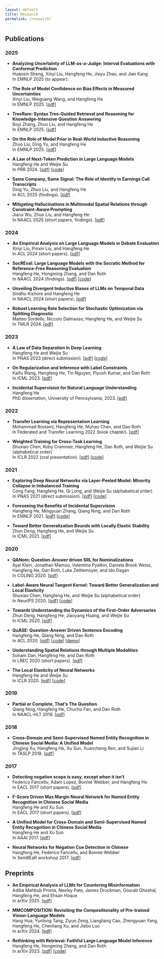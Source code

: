 ```yaml
---
layout: default
title: Research
permalink: /research/
---
```


## Publications
### 2025
- **Analyzing Uncertainty of LLM-as-a-Judge: Interval Evaluations with Conformal Prediction**\
Huanxin Sheng, Xinyi Liu, Hangfeng He, Jieyu Zhao, and Jian Kang\
In EMNLP 2025 (to appear).

- **The Role of Model Confidence on Bias Effects in Measured Uncertainties**\
Xinyi Liu, Weiguang Wang, and Hangfeng He\
In EMNLP 2025.
\[[pdf](https://arxiv.org/pdf/2506.16724)\]

- **TreeRare: Syntax Tree-Guided Retrieval and Reasoning for Knowledge-Intensive Question Answering**\
Boyi Zhang, Zhuo Liu, and Hangfeng He\
In EMNLP 2025.
\[[pdf](https://arxiv.org/pdf/2506.00331)\]

- **On the Role of Model Prior in Real-World Inductive Reasoning**\
Zhuo Liu, Ding Yu, and Hangfeng He\
In EMNLP 2025.
\[[pdf](https://arxiv.org/pdf/2412.13645)\]

- **A Law of Next-Token Prediction in Large Language Models**\
Hangfeng He and Weijie Su\
In PRR 2024.
\[[pdf](https://arxiv.org/pdf/2408.13442)\] \[[code](https://github.com/HornHehhf/LLM-ELL)\]

- **Same Company, Same Signal: The Role of Identity in Earnings Call Transcripts**\
Ding Yu, Zhuo Liu, and Hangfeng He\
In ACL 2025 (findings).
\[[pdf](https://arxiv.org/pdf/2412.18029)\]

- **Mitigating Hallucinations in Multimodal Spatial Relations through Constraint-Aware Prompting**\
Jiarui Wu, Zhuo Liu, and Hangfeng He\
In NAACL 2025 (short papers, findings).
\[[pdf](https://arxiv.org/pdf/2502.08317)\] 

### 2024
- **An Empirical Analysis on Large Language Models in Debate Evaluation**\
Xinyi Liu, Pinxin Liu, and Hangfeng He\
In ACL 2024 (short papers).
\[[pdf](https://aclanthology.org/2024.acl-short.44.pdf)\] 

- **SocREval: Large Language Models with the Socratic Method for Reference-Free Reasoning Evaluation**\
Hangfeng He, Hongming Zhang, and Dan Roth\
In NAACL 2024 (findings).
\[[pdf](https://arxiv.org/pdf/2310.00074.pdf)\] \[[code](https://github.com/HornHehhf/SocREval)\]

- **Unveiling Divergent Inductive Biases of LLMs on Temporal Data**\
Sindhu Kishore and Hangfeng He\
In NAACL 2024 (short papers).
\[[pdf](https://aclanthology.org/2024.naacl-short.20.pdf)\] 

- **Robust Learning Rate Selection for Stochastic Optimization via Splitting Diagnostic**\
Matteo Sordello, Niccolo Dalmasso, Hangfeng He, and Weijie Su\
In TMLR 2024. 
\[[pdf](https://openreview.net/pdf?id=3PbxuMNQkp)\]

### 2023
- **A Law of Data Separation in Deep Learning**\
Hangfeng He and Weijie Su\
In PNAS 2023 (direct submission).
\[[pdf](https://www.pnas.org/doi/epdf/10.1073/pnas.2221704120)\] \[[code](https://github.com/HornHehhf/Equi-Separation)\]

- **On Regularization and Inference with Label Constraints**\
Kaifu Wang, Hangfeng He, Tin Nguyen, Piyush Kumar, and Dan Roth\
In ICML 2023.
\[[pdf](https://proceedings.mlr.press/v202/wang23h/wang23h.pdf)\]

- **Incidental Supervision for Natural Language Understanding**\
Hangfeng He\
PhD dissertation, University of Pennsylvania, 2023.
\[[pdf](https://www.proquest.com/docview/2829613217?pq-origsite=gscholar&fromopenview=true)\]

### 2022
- **Transfer Learning via Representation Learning**\
Mohammad Rostami, Hangfeng He, Muhao Chen, and Dan Roth\
In Federated and Transfer Learning 2022 (book chapter).
\[[pdf](https://link.springer.com/chapter/10.1007/978-3-031-11748-0_10)\]

- **Weighted Training for Cross-Task Learning**\
Shuxiao Chen, Koby Crammer, Hangfeng He, Dan Roth, and Weijie Su (alphabetical order)\
In ICLR 2022 (oral presentation).
\[[pdf](https://openreview.net/pdf?id=ltM1RMZntpu)\] \[[code](https://github.com/CogComp/TAWT)\]

### 2021
- **Exploring Deep Neural Networks via Layer-Peeled Model: Minority Collapse in Imbalanced Training**\
Cong Fang, Hangfeng He, Qi Long, and Weijie Su (alphabetical order)\
In PNAS 2021 (direct submission). 
\[[pdf](https://www.pnas.org/doi/epdf/10.1073/pnas.2103091118)\] \[[code](https://github.com/HornHehhf/LPM)\]

- **Foreseeing the Benefits of Incidental Supervision**\
Hangfeng He, Mingyuan Zhang, Qiang Ning, and Dan Roth\
In EMNLP 2021.
\[[pdf](https://aclanthology.org/2021.emnlp-main.134.pdf)\] \[[code](https://github.com/CogComp/PABI)\]

- **Toward Better Generalization Bounds with Locally Elastic Stability**\
Zhun Deng, Hangfeng He, and Weijie Su\
In ICML 2021.
\[[pdf](http://proceedings.mlr.press/v139/deng21b/deng21b.pdf)\]

### 2020
- **QANom: Question-Answer driven SRL for Nominalizations**\
Ayal Klein, Jonathan Mamou, Valentina Pyatkin, Daniela Brook Weiss, Hangfeng He, Dan Roth, Luke Zettlemoyer, and Ido Dagan\
In COLING 2020.
\[[pdf](https://aclanthology.org/2020.coling-main.274.pdf)\]

- **Label-Aware Neural Tangent Kernel: Toward Better Generalization and Local Elasticity**\
Shuxiao Chen, Hangfeng He, and Weijie Su (alphabetical order)\
In NeurIPS 2020.
\[[pdf](https://proceedings.neurips.cc/paper/2020/file/b6b90237b3ebd1e462a5d11dbc5c4dae-Paper.pdf)\] \[[code](https://github.com/HornHehhf/LANTK)\]

- **Towards Understanding the Dynamics of the First-Order Adversaries**\
Zhun Deng, Hangfeng He, Jiaoyang Huang, and Weijie Su\
In ICML 2020.
\[[pdf](http://proceedings.mlr.press/v119/deng20c/deng20c.pdf)\] 

- **QuASE: Question-Answer Driven Sentence Encoding**\
Hangfeng He, Qiang Ning, and Dan Roth\
In ACL 2020. 
\[[pdf](https://aclanthology.org/2020.acl-main.772.pdf)\] \[[code](https://github.com/CogComp/QuASE)\] \[[demo](https://cogcomp.seas.upenn.edu/page/demo_view/QuASE)\]

- **Understanding Spatial Relations through Multiple Modalities**\
Soham Dan, Hangfeng He, and Dan Roth\
In LREC 2020 (short papers). 
\[[pdf](https://aclanthology.org/2020.lrec-1.288.pdf)\]

- **The Local Elasticity of Neural Networks**\
Hangfeng He and Weijie Su\
In ICLR 2020. 
\[[pdf](https://openreview.net/pdf?id=HJxMYANtPH)\] \[[code](https://github.com/HornHehhf/LocalElasticity)\]

### 2019
- **Partial or Complete, That’s The Question**\
Qiang Ning, Hangfeng He, Chuchu Fan, and Dan Roth\
In NAACL-HLT 2019.
\[[pdf](https://aclanthology.org/N19-1227.pdf)\]

### 2018
- **Cross-Domain and Semi-Supervised Named Entity Recognition in Chinese Social Media: A Unified Model**\
Jingjing Xu, Hangfeng He, Xu Sun, Xuancheng Ren, and Sujian Li\
In TASLP 2018. 
\[[pdf](https://ieeexplore.ieee.org/document/8411523)\]

### 2017
- **Detecting negation scope is easy, except when it isn’t**\
Federico Fancellu, Adam Lopez, Bonnie Webber, and Hangfeng He\
In EACL 2017 (short papers).
\[[pdf](https://aclanthology.org/E17-2010.pdf)\]

- **F-Score Driven Max Margin Neural Network for Named Entity Recognition in Chinese Social Media**\
Hangfeng He and Xu Sun\
In EACL 2017 (short papers).
\[[pdf](https://aclanthology.org/E17-2113.pdf)\]

- **A Unified Model for Cross-Domain and Semi-Supervised Named Entity Recognition in Chinese Social Media**\
Hangfeng He and Xu Sun\
In AAAI 2017. 
\[[pdf](https://ojs.aaai.org/index.php/AAAI/article/view/10977)\]

- **Neural Networks for Negation Cue Detection in Chinese**\
Hangfeng He, Federico Fancellu, and Bonnie Webber\
In SemBEaR workshop 2017.
\[[pdf](https://aclanthology.org/W17-1809.pdf)\]

## Preprints
- **An Empirical Analysis of LLMs for Countering Misinformation**\
Adiba Mahbub Proma, Neeley Pate, James Druckman, Gourab Ghoshal, Hangfeng He, and Ehsan Hoque\
In arXiv 2025.
\[[pdf](https://arxiv.org/pdf/2503.01902)\]

- **MMCOMPOSITION: Revisiting the Compositionality of Pre-trained Vision-Language Models**\
Hang Hua, Yunlong Tang, Ziyun Zeng, Liangliang Cao, Zhengyuan Yang, Hangfeng He, Chenliang Xu, and Jiebo Luo\
In arXiv 2024.
\[[pdf](https://arxiv.org/pdf/2410.09733)\] 

- **Rethinking with Retrieval: Faithful Large Language Model Inference**\
Hangfeng He, Hongming Zhang, and Dan Roth\
In arXiv 2023.
\[[pdf](https://arxiv.org/pdf/2301.00303.pdf)\] \[[code](https://github.com/HornHehhf/RR)\]
